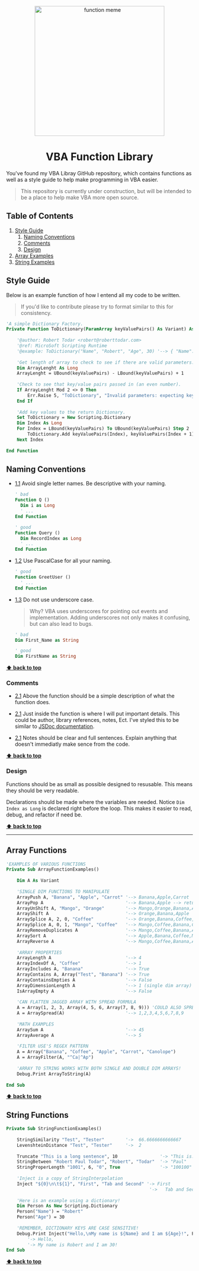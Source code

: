 <p align="center">
    <img width="350px" alt="function meme" src="https://i.pinimg.com/736x/2e/e7/b3/2ee7b37349f798c3460e244143bdd0bc--math-puns-math-humor.jpg">
    <h1 align="center">VBA Function Library</h1>
</p>

You've found my VBA Libray GitHub repository, which contains functions as well as a style guide to help make programming in VBA easier.

> This repository is currently under construction, but will be intended to be a place to help make VBA more open source.


## Table of Contents

  1. [Style Guide](#style-guide)
     1. [Naming Conventions](#naming-conventions)
     2. [Comments](#comments)
     3. [Design](#design)
  2. [Array Examples](#array-functions)
  3. [String Examples](#string-functions)

## Style Guide

  Below is an example function of how I entend all my code to be written. 

  > If you'd like to contribute please try to format similar to this for consistency.

  ```vb
  'A simple Dictionary Factory.
  Private Function ToDictionary(ParamArray keyValuePairs() As Variant) As Scripting.Dictionary
      
      '@author: Robert Todar <robert@roberttodar.com>
      '@ref: MicroSoft Scripting Runtime
      '@example: ToDictionary("Name", "Robert", "Age", 30) '--> { "Name": "Robert, "Age": 30 }
      
      'Get length of array to check to see if there are valid parameters.
      Dim ArrayLenght As Long
      ArrayLenght = UBound(keyValuePairs) - LBound(keyValuePairs) + 1
      
      'Check to see that key/value pairs passed in (an even number).
      If ArrayLenght Mod 2 <> 0 Then
          Err.Raise 5, "ToDictionary", "Invalid parameters: expecting key/value pairs, but received an odd number of arguments."
      End If
      
      'Add key values to the return Dictionary.
      Set ToDictionary = New Scripting.Dictionary
      Dim Index As Long
      For Index = LBound(keyValuePairs) To UBound(keyValuePairs) Step 2
          ToDictionary.Add keyValuePairs(Index), keyValuePairs(Index + 1)
      Next Index
      
  End Function
  ```

## Naming Conventions

  <a name="single--letter--names"></a><a name="1.1"></a>
  - [1.1](#single--letter--names) Avoid single letter names. Be descriptive with your naming.
    ```vb
    ' bad
    Function Q ()
      Dim i as Long
      ' ...
    End Function

    ' good
    Function Query ()
      Dim RecordIndex as Long
      ' ...
    End Function
    ```

  <a name="pascal--case"></a><a name="1.2"></a>
  - [1.2](#pascal--case) Use PascalCase for all your naming.

    ```vb
    ' good
    Function GreetUser ()
      ' ...
    End Function
    ```

  <a name="underscore--case"></a><a name="1.3"></a>
  - [1.3](#underscore--case) Do not use underscore case.
    
    > Why? VBA uses underscores for pointing out events and implementation. Adding underscores not only makes it confusing, but can also lead to bugs.

    ```vb
    ' bad
    Dim First_Name as String

    ' good
    Dim FirstName as String
    ```
  **[⬆ back to top](#table-of-contents)**

### Comments

  <a name="description-header-comment"></a><a name="2.1"></a>
  - [2.1](#description-header-comment) Above the function should be a simple description of what the function does.

  <a name="doc--comment"></a><a name="2.2"></a>
  - [2.1](#doc--comment) Just inside the function is where I will put important details. This could be author, library references, notes, Ect. I've styled this to be similar to [JSDoc documentation](https://devdocs.io/jsdoc/). 

  <a name="descriptive--comment"></a><a name="2.1"></a>
  - [2.1](#descriptive--comment) Notes should be clear and full sentences. Explain anything that doesn't immediatly make sence from the code.

  **[⬆ back to top](#table-of-contents)**


### Design

  Functions should be as small as possible designed to resusable. This means they should be very readable.

  Declarations should be made where the variables are needed. Notice `Dim Index as Long` is declared right before the loop. This makes it easier to read, debug, and refactor if need be.

  **[⬆ back to top](#table-of-contents)**

----

## Array Functions

  ```vb
  'EXAMPLES OF VARIOUS FUNCTIONS
  Private Sub ArrayFunctionExamples()
      
      Dim A As Variant
      
      'SINGLE DIM FUNCTIONS TO MANIPULATE
      ArrayPush A, "Banana", "Apple", "Carrot" '--> Banana,Apple,Carrot
      ArrayPop A                               '--> Banana,Apple --> returns Carrot
      ArrayUnShift A, "Mango", "Orange"        '--> Mango,Orange,Banana,Apple
      ArrayShift A                             '--> Orange,Banana,Apple
      ArraySplice A, 2, 0, "Coffee"            '--> Orange,Banana,Coffee,Apple
      ArraySplice A, 0, 1, "Mango", "Coffee"   '--> Mango,Coffee,Banana,Coffee,Apple
      ArrayRemoveDuplicates A                  '--> Mango,Coffee,Banana,Apple
      ArraySort A                              '--> Apple,Banana,Coffee,Mango
      ArrayReverse A                           '--> Mango,Coffee,Banana,Apple
      
      'ARRAY PROPERTIES
      ArrayLength A                            '--> 4
      ArrayIndexOf A, "Coffee"                 '--> 1
      ArrayIncludes A, "Banana"                '--> True
      ArrayContains A, Array("Test", "Banana") '--> True
      ArrayContainsEmpties A                   '--> False
      ArrayDimensionLength A                   '--> 1 (single dim array)
      IsArrayEmpty A                           '--> False
      
      'CAN FLATTEN JAGGED ARRAY WITH SPREAD FORMULA
      A = Array(1, 2, 3, Array(4, 5, 6, Array(7, 8, 9))) 'COULD ALSO SPREAD DICTIONAIRES AND COLLECTIONS AS WELL
      A = ArraySpread(A)                       '--> 1,2,3,4,5,6,7,8,9
      
      'MATH EXAMPLES
      ArraySum A                               '--> 45
      ArrayAverage A                           '--> 5
      
      'FILTER USE'S REGEX PATTERN
      A = Array("Banana", "Coffee", "Apple", "Carrot", "Canolope")
      A = ArrayFilter(A, "^Ca|^Ap")
      
      'ARRAY TO STRING WORKS WITH BOTH SINGLE AND DOUBLE DIM ARRAYS!
      Debug.Print ArrayToString(A)
      
  End Sub
  ```
  **[⬆ back to top](#table-of-contents)**

## String Functions

  ```vb
  Private Sub StringFunctionExamples()
      
      StringSimilarity "Test", "Tester"        '->  66.6666666666667
      LevenshteinDistance "Test", "Tester"     '->  2
                                                        
      Truncate "This is a long sentence", 10                '-> "This is..."
      StringBetween "Robert Paul Todar", "Robert", "Todar"  '-> "Paul"
      StringProperLength "1001", 6, "0", True               '-> "100100"
      
      'Inject is a copy of StringInterpolation
      Inject "${0}\n\t${1}", "First", "Tab and Second" '-> First
                                                        '->   Tab and Second
      
      'Here is an example using a dictionary!
      Dim Person As New Scripting.Dictionary
      Person("Name") = "Robert"
      Person("Age") = 30
      
      'REMEMBER, DICTIONARY KEYS ARE CASE SENSITIVE!
      Debug.Print Inject("Hello,\nMy name is ${Name} and I am ${Age}!", Person)
          '-> Hello,
          '-> My name is Robert and I am 30!
  End Sub
  ```
  **[⬆ back to top](#table-of-contents)**

